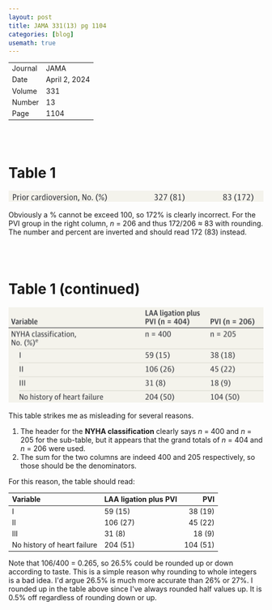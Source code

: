 ```yaml
---
layout: post
title: JAMA 331(13) pg 1104
categories: [blog]
usemath: true
---
```


<table>
    <tr>
        <td>Journal</td>
        <td>JAMA</td>
    </tr>
    <tr>
        <td>Date</td>
        <td>April 2, 2024</td>
    </tr>
    <tr>
        <td>Volume</td>
        <td>331</td>
    </tr>
    <tr>
        <td>Number</td>
        <td>13</td>
    </tr>
    <tr>
        <td>Page</td>
        <td>1104</td>
    </tr>
</table>

<br><br>

# Table 1
![Table 1L](/assets/jama_331_13_1104_1.png)

Obviously a % cannot be exceed 100, so 172% is clearly incorrect. For the PVI
group in the right column, *n* = 206 and thus 172/206 &asymp; 83 with rounding.
The number and percent are inverted and should read 172 (83) instead.

<br><br>

# Table 1 (continued)
![Table 1R](/assets/jama_331_13_1104_2.png)

This table strikes me as misleading for several reasons.
1. The header for the **NYHA classification** clearly says *n* = 400 and *n* =
   205 for the sub-table, but it appears that the grand totals of *n* = 404 and
   *n* = 206 were used.
2. The sum for the two columns are indeed 400 and 205 respectively, so those
   should be the denominators.

For this reason, the table should read:

Variable                    | LAA ligation plus PVI | PVI
:---------------------------|:----------------------|--------:
I                           |  59 (15)              | 38 (19)
II                          | 106 (27)              | 45 (22)
III                         |  31 (8)               | 18 (9)
No history of heart failure | 204 (51)              | 104 (51)

Note that 106/400 = 0.265, so 26.5% could be rounded up or down according to
taste. This is a simple reason why rounding to whole integers is a bad idea.
I'd argue 26.5% is much more accurate than 26% or 27%. I rounded up in the
table above since I've always rounded half values up. It is 0.5% off regardless
of rounding down or up.
